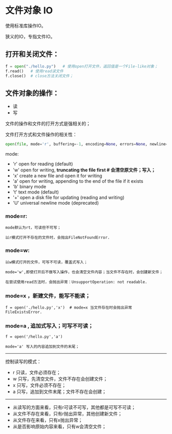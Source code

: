 # 文件对象  IO 

使用标准库操作IO。

狭义的IO，专指文件IO。

## 打开和关闭文件：

```python 
f = open("./hello.py")   # 使用open打开文件，返回值是一个File-like对象；
f.read()   # 使用read读文件
f.close()  # close方法关闭文件；
```

## 文件对象的操作：

* 读 
* 写 

文件的操作和文件的打开方式是强相关的；

文件打开方式和文件操作的相关性：

```python
open(file, mode='r', buffering=-1, encoding=None, errors=None, newline=None, closefd=True, opener=None)
```

mode:

* 'r'       open for reading (default)
* 'w'       open for writing, **truncating the file first  # 会清空原文件；写入；**
* 'x'       create a new file and open it for writing
* 'a'       open for writing, appending to the end of the file if it exists
* 'b'       binary mode
* 't'       text mode (default)
* '+'       open a disk file for updating (reading and writing)
* 'U'       universal newline mode (deprecated)


### mode=r:

    mode默认为rt，可读但不可写；

    以r模式打开不存在的文件时，会抛出FileNotFoundError.

### mode=w:

    以w模式打开的文件，可写不可读，覆盖式写入；

    mode='w',即使打开后不做写入操作，也会清空文件内容；当文件不存在时，会创建新文件；

    在尝试使用read方法时，会抛出异常：UnsupportOperation: not readable.

### mode=x ，新建文件，能写不能读；

    f = open('./hello.py','x')  # mode=x 当文件存在时会抛出异常FileExistsError.

### mode=a , 追加式写入；可写不可读；

    f = open('/hello.py','a') 

    mode='a' 写入的内容追加到文件的末尾；


---


控制读写的模式：

* r 只读，文件必须存在；
* w 只写，先清空文件，文件不存在会创建文件；
* x 只写，文件必须不存在；
* a 只写，追加到文件末尾；文件不存在会创建；


---

* 从读写的方面来看，只有r可读不可写，其他都是可写不可读；
* 从文件不存在来看，只有r抛出异常，其他创建新文件；
* 从文件存在来看，只有x抛出异常；
* 从是否影响原始内容来看，只有w会清空文件；







